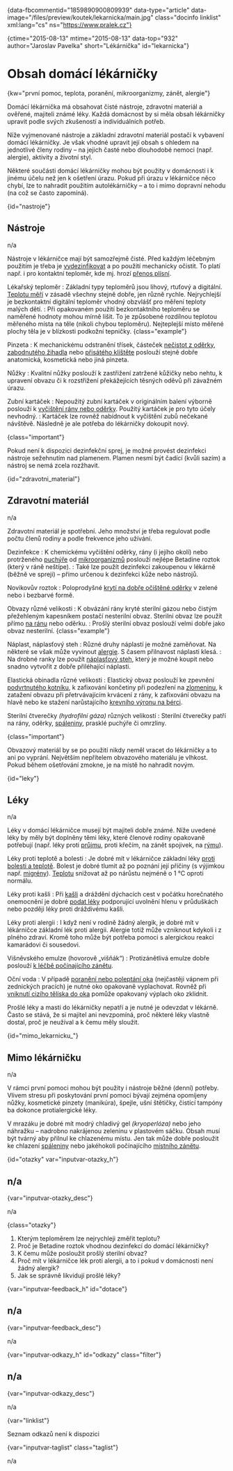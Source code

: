 
{data-fbcommentid="1859890900809939" data-type="article" data-image="/files/preview/koutek/lekarnicka/main.jpg" class="docinfo linklist" xml:lang="cs" ns="https://www.pralek.cz"}

{ctime="2015-08-13" mtime="2015-08-13" data-top="932" author="Jaroslav Pavelka" short="Lékárnička" id="lekarnicka"}

# Obsah domácí lékárničky

{kw="první pomoc, teplota, poranění, mikroorganizmy, zánět, alergie"}

Domácí lékárnička má obsahovat čisté nástroje, zdravotní materiál a ověřené, majiteli známé léky. Každá domácnost by si měla obsah lékárničky upravit podle svých zkušeností a individuálních potřeb. 

Níže vyjmenované nástroje a základní zdravotní materiál postačí k vybavení domácí lékárničky. Je však vhodné upravit její obsah s ohledem na jednotlivé členy rodiny – na jejich časté nebo dlouhodobé nemoci (např. alergie), aktivity a životní styl. 

Některé součásti domácí lékárničky mohou být použity v domácnosti i k jinému účelu než jen k ošetření úrazu. Pokud při úrazu v lékárničce něco chybí, lze to nahradit použitím autolékárničky – a to i mimo dopravní nehodu (na což se často zapomíná). 

{id="nastroje"}

## Nástroje 

n/a 

Nástroje v lékárničce mají být samozřejmě čisté. Před každým léčebným použitím je třeba je [vydezinfikovat][1] a po použití mechanicky očistit. To platí např. i pro kontaktní teploměr, kde mj. hrozí [přenos plísní][2]. 

Lékařský teploměr 
:   Základní typy teploměrů jsou lihový, rtuťový a digitální. [Teplotu měří][3] v zásadě všechny stejně dobře, jen různě rychle. Nejrychlejší je bezkontaktní digitální teploměr vhodný obzvlášť pro měření teploty malých dětí. 
:   Při opakovaném použití bezkontaktního teploměru se naměřené hodnoty mohou mírně lišit. To je způsobené rozdílnou teplotou měřeného místa na těle (nikoli chybou teploměru). Nejteplejší místo měřené plochy těla je v blízkosti podkožní tepničky. {class="example"}

Pinzeta 
:   K mechanickému odstranění třísek, částeček [nečistot z oděrky][4], [zabodnutého žihadla][5] nebo [přisátého klíštěte][6] poslouží stejně dobře anatomická, kosmetická nebo jiná pinzeta. 

Nůžky 
:   Kvalitní nůžky poslouží k zastřižení zatržené kůžičky nebo nehtu, k upravení obvazu či k rozstřižení překážejících těsných oděvů při závažném úrazu. 

Zubní kartáček 
:   Nepoužitý zubní kartáček v originálním balení výborně poslouží k [vyčištění rány nebo oděrky][4]. Použitý kartáček je pro tyto účely nevhodný. 
:   Kartáček lze rovněž nabídnout k vyčištění zubů nečekané návštěvě. Následně je ale potřeba do lékárničky dokoupit nový. 

{class="important"}

Pokud není k dispozici dezinfekční sprej, je možné provést dezinfekci nástroje sežehnutím nad plamenem. Plamen nesmí být čadící (kvůli sazím) a nástroj se nemá zcela rozžhavit. 

{id="zdravotni_material"}

## Zdravotní materiál 

n/a 

Zdravotní materiál je spotřební. Jeho množství je třeba regulovat podle počtu členů rodiny a podle frekvence jeho užívání. 

Dezinfekce 
:   K chemickému vyčištění oděrky, rány (i jejího okolí) nebo protrženého [puchýře][7] od [mikroorganizmů][1] poslouží nejlépe Betadine roztok (který v ráně neštípe). 
:   Také lze použít dezinfekci zakoupenou v lékárně (běžně ve spreji) – přímo určenou k dezinfekci kůže nebo nástrojů. 

Novikovův roztok 
:   Poloprodyšné [krytí na dobře očištěné oděrky][4] v zelené nebo i bezbarvé formě. 

Obvazy různé velikosti 
:   K obvázání rány kryté sterilní gázou nebo čistým přežehleným kapesníkem postačí nesterilní obvaz. Sterilní obvaz lze použít přímo [na ránu][8] nebo oděrku. 
:   Prošlý sterilní obvaz poslouží velmi dobře jako obvaz nesterilní. {class="example"}

Náplast, náplasťový steh 
:   Různé druhy náplastí je možné zaměňovat. Na některé se však může vyvinout [alergie][9]. S časem přilnavost náplasti klesá. 
:   Na drobné ranky lze použít [náplasťový steh][10], který je možné koupit nebo snadno vytvořit z dobře přiléhající náplasti. 

Elastická obinadla různé velikosti 
:   Elastický obvaz poslouží ke zpevnění [podvrtnutého kotníku][11], k zafixování končetiny při podezření na [zlomeninu][12], k zatažení obvazu při přetrvávajícím krvácení z rány, k zafixování obvazu na hlavě nebo ke stažení narůstajícího [krevního výronu na bérci][13]. 

Sterilní čtverečky _(hydrofilní gáza)_ různých velikostí 
:   Sterilní čtverečky patří na rány, oděrky, [spáleniny][14], prasklé puchýře či omrzliny. 

{class="important"}

Obvazový materiál by se po použití nikdy neměl vracet do lékárničky a to ani po vyprání. Největším nepřítelem obvazového materiálu je vlhkost. Pokud během ošetřování zmokne, je na místě ho nahradit novým. 

{id="leky"}

## Léky 

n/a 

Léky v domácí lékárničce musejí být majiteli dobře známé. Níže uvedené léky by měly být doplněny těmi léky, které členové rodiny opakovaně potřebují (např. léky proti [průjmu][15], proti křečím, na zánět spojivek, na [rýmu][16]). 

Léky proti teplotě a bolesti 
:   Je dobré mít v lékárničce základní léky [proti bolesti a teplotě][17]. Bolest je dobré tlumit až po poznání její příčiny (s výjimkou např. [migrény][18]). [Teplotu][3] snižovat až po nárůstu nejméně o 1 °C oproti normálu. 

Léky proti kašli 
:   Při [kašli][19] a dráždění dýchacích cest v počátku horečnatého onemocnění je dobré [podat léky][20] podporující uvolnění hlenu v průduškách nebo později léky proti dráždivému kašli. 

Léky proti alergii 
:   I když není v rodině žádný alergik, je dobré mít v lékárničce základní lék proti alergii. Alergie totiž může vzniknout kdykoli i z plného zdraví. Kromě toho může být potřeba pomoci s alergickou reakcí kamarádovi či sousedovi. 

Višněvského emulze (hovorově „višňák“) 
:   Protizánětlivá emulze dobře poslouží [k léčbě počínajícího zánětu][21]. 

Oční voda 
:   V případě [poranění nebo poleptání oka][22] (nejčastěji vápnem při zednických pracích) je nutné oko opakovaně vyplachovat. Rovněž při [vniknutí cizího tělíska do oka][23] pomůže opakovaný výplach oko zklidnit. 

Prošlé léky a masti do lékárničky nepatří a je nutné je odevzdat v lékárně. Často se stává, že si majitel ani nevzpomíná, proč některé léky vlastně dostal, proč je neužíval a k čemu měly sloužit. 

{id="mimo\_lekarnicku\_"}

## Mimo lékárničku 

n/a 

V rámci první pomoci mohou být použity i nástroje běžné (denní) potřeby. Vlivem stresu při poskytování první pomoci bývají zejména opomíjeny nůžky, kosmetické pinzety (manikúra), špejle, ušní štětičky, čistící tampóny ba dokonce protialergické léky. 

V mrazáku je dobré mít modrý chladivý gel _(kryoperlóza)_ nebo jeho náhražku – nadrobno nakrájenou zeleninu v plastovém sáčku. Obsah musí být tvárný aby přilnul ke chlazenému místu. Jen tak může dobře posloužit ke chlazení [spáleniny][14] nebo jakéhokoli počínajícího [místního zánětu][21]. 

{id="otazky" var="inputvar-otazky_h"}

## n/a 

{var="inputvar-otazky_desc"}

n/a 

{class="otazky"}

  1. Kterým teploměrem lze nejrychleji změřit teplotu? 
  2. Proč je Betadine roztok vhodnou dezinfekcí do domácí lékárničky? 
  3. K čemu může posloužit prošlý sterilní obvaz? 
  4. Proč mít v lékárničce lék proti alergii, a to i pokud v domácnosti není žádný alergik? 
  5. Jak se správně likvidují prošlé léky? 

{var="inputvar-feedback_h" id="dotace"}

## n/a 

{var="inputvar-feedback_desc"}

n/a 

{var="inputvar-odkazy_h" id="odkazy" class="filter"}

## n/a 

{var="inputvar-odkazy_desc"}

n/a 

{var="linklist"}

Seznam odkazů není k dispozici 

{var="inputvar-taglist" class="taglist"}

n/a

 [1]: bakterie
 [2]: plisne_kuze
 [3]: teplota
 [4]: odreniny_neboli_oderky
 [5]: jedovate_zvire
 [6]: prisate_kliste
 [7]: osetreni_puchyre
 [8]: zavazna_poraneni
 [9]: alergie
 [10]: naplastovy_steh
 [11]: vyron_kotniku
 [12]: zlomeniny
 [13]: urazove_boule
 [14]: ochlazeni_spaleniny
 [15]: travici_potize
 [16]: ryma
 [17]: analgetika
 [18]: bolesti_hlavy
 [19]: kasel
 [20]: leky
 [21]: stadia_zanetu
 [22]: nalehavost_vysetreni
 [23]: telisko_v_oku

